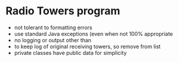 # Radio Towers program #


  - not tolerant to formatting errors
  - use standard Java exceptions (even when not 100% appropriate
  - no logging or output other than  
  - to keep log of original receiving towers, so remove from list
  - private classes have public data for simplicity